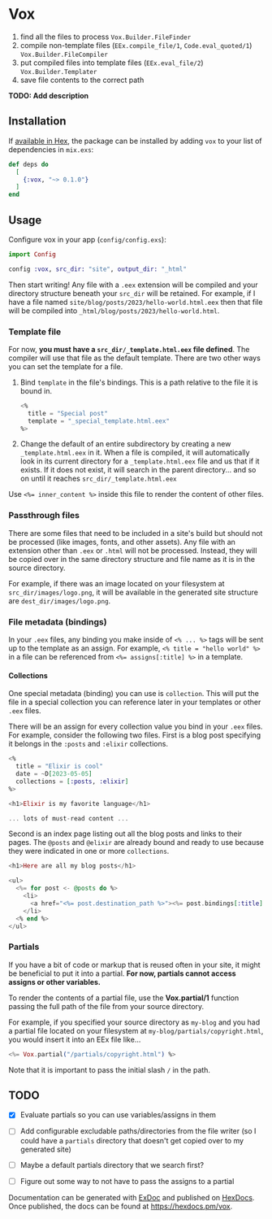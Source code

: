 # Vox

1. find all the files to process
   `Vox.Builder.FileFinder`
2. compile non-template files (`EEx.compile_file/1`, `Code.eval_quoted/1`)
   `Vox.Builder.FileCompiler`
3. put compiled files into template files (`EEx.eval_file/2`)
   `Vox.Builder.Templater`
4. save file contents to the correct path

**TODO: Add description**

## Installation

If [available in Hex](https://hex.pm/docs/publish), the package can be installed
by adding `vox` to your list of dependencies in `mix.exs`:

```elixir
def deps do
  [
    {:vox, "~> 0.1.0"}
  ]
end
```

## Usage

Configure vox in your app (`config/config.exs`):

```elixir
import Config

config :vox, src_dir: "site", output_dir: "_html"
```

Then start writing!
Any file with a `.eex` extension will be compiled and your directory structure beneath your `src_dir` will be retained.
For example, if I have a file named `site/blog/posts/2023/hello-world.html.eex` then that file will be compiled into `_html/blog/posts/2023/hello-world.html`.

### Template file

For now, **you must have a `src_dir/_template.html.eex` file defined**.
The compiler will use that file as the default template.
There are two other ways you can set the template for a file.

1. Bind `template` in the file's bindings. This is a path relative to the file it is bound in.

   ```elixir
   <%
     title = "Special post"
     template = "_special_template.html.eex"
   %>
   ```

2. Change the default of an entire subdirectory by creating a new `_template.html.eex` in it.
When a file is compiled, it will automatically look in its current directory for a `_template.html.eex` file and us that if it exists.
If it does not exist, it will search in the parent directory... and so on until it reaches `src_dir/_template.html.eex`

Use `<%= inner_content %>` inside this file to render the content of other files.

### Passthrough files

There are some files that need to be included in a site's build but should not be processed (like images, fonts, and other assets).
Any file with an extension other than `.eex` or `.html` will not be processed.
Instead, they will be copied over in the same directory structure and file name as it is in the source directory.

For example, if there was an image located on your filesystem at `src_dir/images/logo.png`, it will be available in the generated site structure are `dest_dir/images/logo.png`.

### File metadata (bindings)

In your `.eex` files, any binding you make inside of `<% ... %>` tags will be sent up to the template as an assign.
For example, `<% title = "hello world" %>` in a file can be referenced from `<%= assigns[:title] %>` in a template.

#### Collections

One special metadata (binding) you can use is `collection`.
This will put the file in a special collection you can reference later in your templates or other `.eex` files.

There will be an assign for every collection value you bind in your `.eex` files.
For example, consider the following two files.
First is a blog post specifying it belongs in the `:posts` and `:elixir` collections.

```elixir
<%
  title = "Elixir is cool"
  date = ~D[2023-05-05]
  collections = [:posts, :elixir]
%>

<h1>Elixir is my favorite language</h1>

... lots of must-read content ...
```

Second is an index page listing out all the blog posts and links to their pages.
The `@posts` and `@elixir` are already bound and ready to use because they were indicated in one or more `collections`.

```elixir
<h1>Here are all my blog posts</h1>

<ul>
  <%= for post <- @posts do %>
    <li>
      <a href="<%= post.destination_path %>"><%= post.bindings[:title] %></a>
    </li>
  <% end %>
</ul>
```

### Partials

If you have a bit of code or markup that is reused often in your site, it might be beneficial to put it into a partial.
**For now, partials cannot access assigns or other variables.**

To render the contents of a partial file, use the **Vox.partial/1** function passing the full path of the file from your source directory.

For example, if you specified your source directory as `my-blog` and you had a partial file located on your filesystem at `my-blog/partials/copyright.html`, you would insert it into an EEx file like...

```elixir
<%= Vox.partial("/partials/copyright.html") %>
```

Note that it is important to pass the initial slash `/` in the path.

## TODO

- [x] Evaluate partials so you can use variables/assigns in them
- [ ] Add configurable excludable paths/directories from the file writer (so I could have a `partials` directory that doesn't get copied over to my generated site)
- [ ] Maybe a default partials directory that we search first?
- [ ] Figure out some way to not have to pass the assigns to a partial


Documentation can be generated with [ExDoc](https://github.com/elixir-lang/ex_doc)
and published on [HexDocs](https://hexdocs.pm). Once published, the docs can
be found at <https://hexdocs.pm/vox>.

